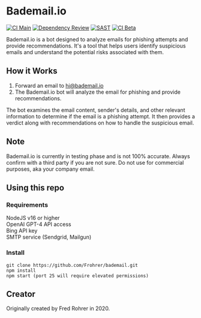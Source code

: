 # Bademail.io

[![CI Main](https://github.com/Frohrer/bademail/actions/workflows/main-build.yml/badge.svg)](https://github.com/Frohrer/bademail/actions/workflows/main-build.yml)
[![Dependency Review](https://github.com/Frohrer/bademail/actions/workflows/dependency-review.yml/badge.svg)](https://github.com/Frohrer/bademail/actions/workflows/dependency-review.yml)
[![SAST](https://github.com/Frohrer/bademail/actions/workflows/sast.yml/badge.svg)](https://github.com/Frohrer/bademail/actions/workflows/sast.yml)
[![CI Beta](https://github.com/Frohrer/bademail/actions/workflows/beta-build.yml/badge.svg)](https://github.com/Frohrer/bademail/actions/workflows/beta-build.yml)

Bademail.io is a bot designed to analyze emails for phishing attempts and provide recommendations. It's a tool that helps users identify suspicious emails and understand the potential risks associated with them.

## How it Works

1. Forward an email to hi@bademail.io
2. The Bademail.io bot will analyze the email for phishing and provide recommendations.

The bot examines the email content, sender's details, and other relevant information to determine if the email is a phishing attempt. It then provides a verdict along with recommendations on how to handle the suspicious email.

## Note

Bademail.io is currently in testing phase and is not 100% accurate. Always confirm with a third party if you are not sure. Do not use for commercial purposes, aka your company email. 

## Using this repo

### Requirements

NodeJS v16 or higher  
OpenAI GPT-4 API access  
Bing API key  
SMTP service (Sendgrid, Mailgun)  

### Install

```
git clone https://github.com/Frohrer/bademail.git
npm install
npm start (port 25 will require elevated permissions)
```

## Creator

Originally created by Fred Rohrer in 2020.
